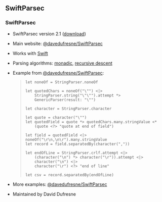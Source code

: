 ## SwiftParsec ##

### SwiftParsec ###

 *  SwiftParsec version 2.1 ([download][])
 *  Main website: [@davedufresne/SwiftParsec][davedufresne_SwiftParsec]
 *  Works with [Swift][]
 *  Parsing algorithms: [monadic][], [recursive descent][]
 *  Example from [@davedufresne/SwiftParsec][davedufresne_SwiftParsec 1]:
    
    > ``````````
    > let noneOf = StringParser.noneOf
    > 
    > let quotedChars = noneOf("\"") <|>
    >     StringParser.string("\"\"").attempt *>
    >     GenericParser(result: "\"")
    > 
    > let character = StringParser.character
    > 
    > let quote = character("\"")
    > let quotedField = quote *> quotedChars.many.stringValue <*
    >     (quote <?> "quote at end of field")
    > 
    > let field = quotedField <|> noneOf("\r\n,\n\r").many.stringValue
    > let record = field.separatedBy(character(","))
    > 
    > let endOfLine = StringParser.crlf.attempt <|>
    >     (character("\n") *> character("\r")).attempt <|>
    >     character("\n") <|>
    >     character("\r") <?> "end of line"
    > 
    > let csv = record.separatedBy(endOfLine)
    > ``````````
 *  More examples: [@davedufresne/SwiftParsec][davedufresne_SwiftParsec 2]
 *  Maintained by David Dufresne


[download]: https://github.com/davedufresne/SwiftParsec/archive/master.zip
[davedufresne_SwiftParsec]: https://github.com/davedufresne/SwiftParsec
[Swift]: https://en.wikipedia.org/wiki/Swift_%28programming_language%29
[monadic]: http://www.cs.nott.ac.uk/~pszgmh/monparsing.pdf
[recursive descent]: https://en.wikipedia.org/wiki/Recursive_descent_parser
[davedufresne_SwiftParsec 1]: https://github.com/davedufresne/SwiftParsec/wiki/2-First-Step:-CSV-Parser#csv-parsing
[davedufresne_SwiftParsec 2]: https://github.com/davedufresne/SwiftParsec/wiki